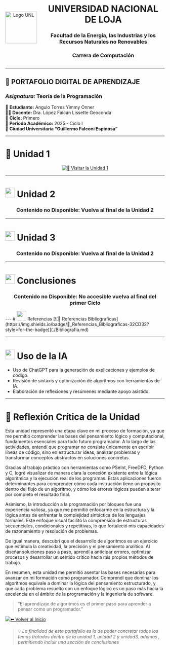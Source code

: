 <div align="center" style="display: flex; align-items: center; justify-content: center; gap: 15px;">

  <img src="https://github.com/user-attachments/assets/5bf46d3b-9cb3-432e-9d24-d464f54d1711" alt="Logo UNL" width="100" height="100" />

  <div style="text-align: center;">
    <h1>UNIVERSIDAD NACIONAL DE LOJA</h1>
    <h3>Facultad de la Energía, las Industrias y los Recursos Naturales no Renovables</h3>
    <h3>Carrera de Computación</h3>
  </div>

</div>

---

## 📘 **PORTAFOLIO DIGITAL DE APRENDIZAJE**  
### *Asignatura:* Teoría de la Programación  

📘 **Estudiante:** Angulo Torres Yimmy Onner  
👩‍🏫 **Docente:** Dra. López Faicán Lissette Geoconda  
🏫 **Ciclo:** Primero  
📅 **Período Académico:** 2025 - Ciclo I  
📍 **Ciudad Universitaria “Guillermo Falconí Espinosa”**  

---

# 📘 Unidad 1

<div align="center">

[![📗 Visitar la Unidad 1](https://img.shields.io/badge/📗_Visitar_la_Unidad_1-32CD32?style=for-the-badge)](./Unidad_1/Contenidos.md)

</div>

---

# <img src="https://img.icons8.com/fluency/48/laptop.png" width="30"/> Unidad 2

<div align="center">

### Contenido no Disponible: Vuelva al final de la Unidad 2
</div>

---

# <img src="https://img.icons8.com/fluency/48/brain.png" width="30"/> Unidad 3

<div align="center">

### Contenido no Disponible: Vuelva al final de la Unidad 2
</div>

---
# <img src="https://img.icons8.com/fluency/48/laptop.png" width="30"/> Conclusiones

<div align="center">

### Contenido no Disponible: No accesible vuelva al final del primer Ciclo
</div>
---
# <img src="https://img.icons8.com/fluency/48/books.png" width="30"/> Referencias
[![📗 Referencias Bibliograficas](https://img.shields.io/badge/📗_Referencias_Bibliograficas-32CD32?style=for-the-badge)](./Bibliografia.md)

---

# <img src="https://img.icons8.com/fluency/48/artificial-intelligence.png" width="30"/> Uso de la IA
- Uso de ChatGPT para la generación de explicaciones y ejemplos de código.  
- Revisión de sintaxis y optimización de algoritmos con herramientas de IA.  
- Elaboración de reflexiones y resúmenes mediante apoyo asistido.

---
# 💭 Reflexión Crítica de la Unidad

Esta unidad representó una etapa clave en mi proceso de formación, ya que me permitió comprender las bases del pensamiento lógico y computacional, fundamentos esenciales para todo futuro programador.
A lo largo de las actividades, entendí que programar no consiste únicamente en escribir líneas de código, sino en estructurar ideas, analizar problemas y transformar conceptos abstractos en soluciones concretas.

Gracias al trabajo práctico con herramientas como PSeInt, FreeDFD, Python y C, logré visualizar de manera clara la conexión existente entre la lógica algorítmica y la ejecución real de los programas. Estas aplicaciones fueron determinantes para comprender cómo cada instrucción tiene un propósito dentro del flujo de un algoritmo, y cómo los errores lógicos pueden alterar por completo el resultado final.

Asimismo, la introducción a la programación por bloques fue una experiencia valiosa, ya que me permitió enfocarme en la estructura y la lógica antes de enfrentar la complejidad sintáctica de los lenguajes formales. Este enfoque visual facilitó la comprensión de estructuras secuenciales, condicionales y repetitivas, lo que fortaleció mis capacidades de razonamiento y resolución de problemas.

De igual manera, descubrí que el desarrollo de algoritmos es un ejercicio que estimula la creatividad, la precisión y el pensamiento analítico. Al diseñar soluciones paso a paso, aprendí a anticipar errores, optimizar procesos y desarrollar un sentido crítico hacia mis propios métodos de trabajo.

En resumen, esta unidad me permitió asentar las bases necesarias para avanzar en mi formación como programador.
Comprendí que dominar los algoritmos equivale a dominar la lógica del pensamiento estructurado, y que cada problema resuelto con un enfoque lógico es un paso más hacia la excelencia en el ámbito de la programación y la ingeniería de software.

> “El aprendizaje de algoritmos es el primer paso para aprender a pensar como un programador.”  

<div align="left">

[![⬅️ Volver al Inicio](https://img.shields.io/badge/⬅️_Volver_al_Inicio-blue?style=for-the-badge)](../index.md)

</div>

> 💡 *La finalidad de este portafolio es la de poder concretar todos los temas tratados dentro de la unidad 1, unidad 2 y unidad3, ademas , permitiendo incluir una sección de conclusiones*
